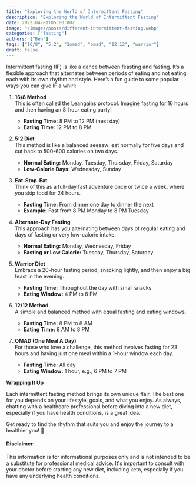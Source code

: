 ```yaml
---
title: "Exploring the World of Intermittent Fasting"
description: "Exploring the World of Intermittent Fasting"
date: 2022-04-01T05:00:00Z
image: "/images/posts/different-intermittent-fasting.webp"
categories: ["fasting"]
authors: ["Ben"]
tags: ["16/8", "5:2", "2omad", "omad", "12:12", "warrior"]
draft: false
---
```

Intermittent fasting (IF) is like a dance between feasting and fasting. It’s a flexible approach that alternates between periods of eating and not eating, each with its own rhythm and style. Here’s a fun guide to some popular ways you can give IF a whirl:

1. **16/8 Method**  
This is often called the Leangains protocol. Imagine fasting for 16 hours and then having an 8-hour eating party!

   - **Fasting Time:** 8 PM to 12 PM (next day)  
   - **Eating Time:** 12 PM to 8 PM  

2. **5:2 Diet**  
This method is like a balanced seesaw: eat normally for five days and cut back to 500-600 calories on two days.

   - **Normal Eating:** Monday, Tuesday, Thursday, Friday, Saturday  
   - **Low-Calorie Days:** Wednesday, Sunday  

3. **Eat-Stop-Eat**  
Think of this as a full-day fast adventure once or twice a week, where you skip food for 24 hours.

   - **Fasting Time:** From dinner one day to dinner the next  
   - **Example:** Fast from 8 PM Monday to 8 PM Tuesday  

4. **Alternate-Day Fasting**  
This approach has you alternating between days of regular eating and days of fasting or very low-calorie intake.

   - **Normal Eating:** Monday, Wednesday, Friday  
   - **Fasting or Low Calorie:** Tuesday, Thursday, Saturday  

5. **Warrior Diet**  
Embrace a 20-hour fasting period, snacking lightly, and then enjoy a big feast in the evening.

   - **Fasting Time:** Throughout the day with small snacks  
   - **Eating Window:** 4 PM to 8 PM  

6. **12/12 Method**  
A simple and balanced method with equal fasting and eating windows.

   - **Fasting Time:** 8 PM to 8 AM  
   - **Eating Time:** 8 AM to 8 PM  

7. **OMAD (One Meal A Day)**  
For those who love a challenge, this method involves fasting for 23 hours and having just one meal within a 1-hour window each day.

   - **Fasting Time:** All day  
   - **Eating Window:** 1 hour, e.g., 6 PM to 7 PM  

**Wrapping It Up**

Each intermittent fasting method brings its own unique flair. The best one for you depends on your lifestyle, goals, and what you enjoy. As always, chatting with a healthcare professional before diving into a new diet, especially if you have health conditions, is a great idea.

Get ready to find the rhythm that suits you and enjoy the journey to a healthier you! 🌟

#### Disclaimer:
This information is for informational purposes only and is not intended to be a substitute for professional medical advice. It's important to consult with your doctor before starting any new diet, including keto, especially if you have any underlying health conditions. 